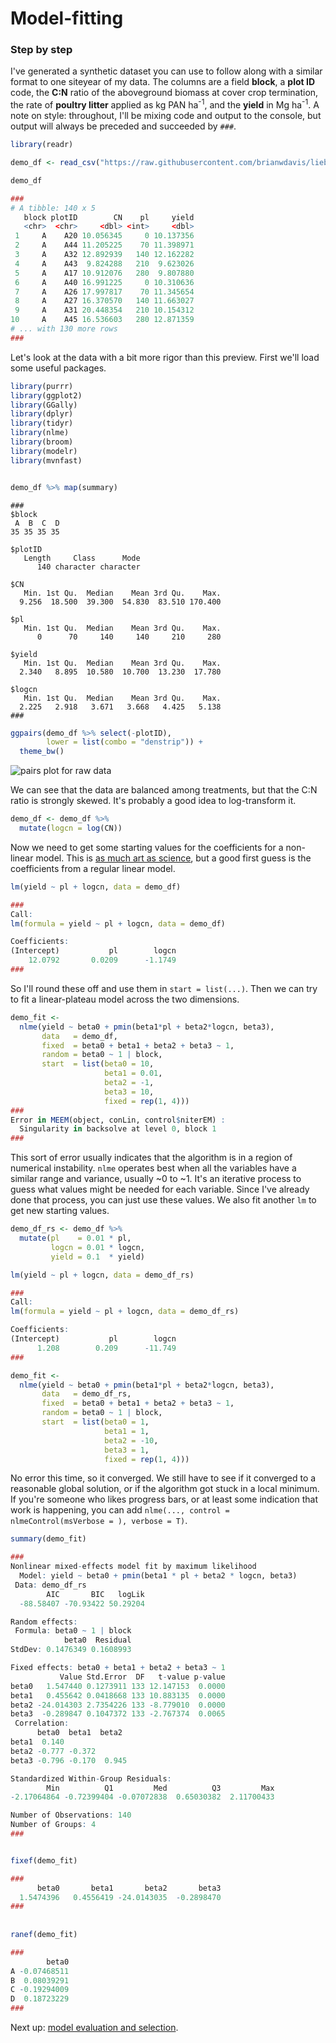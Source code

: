 # Model-fitting
### Step by step

I've generated a synthetic dataset you can use to follow along with a similar format to one siteyear of my data. The columns are a field **block**, a **plot ID** code, the **C:N** ratio of the aboveground biomass at cover crop termination, the rate of **poultry litter** applied as kg PAN ha<sup>-1</sup>, and the **yield** in Mg ha<sup>-1</sup>. A note on style: throughout, I'll be mixing code and output to the console, but output will always be preceded and succeeded by `###`.

```r
library(readr)

demo_df <- read_csv("https://raw.githubusercontent.com/brianwdavis/liebig/master/demo_df.csv")

demo_df
```
```r
###
# A tibble: 140 x 5
   block plotID        CN    pl     yield
   <chr>  <chr>     <dbl> <int>     <dbl>
 1     A    A20 10.056345     0 10.137356
 2     A    A44 11.205225    70 11.398971
 3     A    A32 12.892939   140 12.162282
 4     A    A43  9.824288   210  9.623026
 5     A    A17 10.912076   280  9.807880
 6     A    A40 16.991225     0 10.310636
 7     A    A26 17.997817    70 11.345654
 8     A    A27 16.370570   140 11.663027
 9     A    A31 20.448354   210 10.154312
10     A    A45 16.536603   280 12.871359
# ... with 130 more rows
###
```

Let's look at the data with a bit more rigor than this preview. First we'll load some useful packages.

```r
library(purrr)
library(ggplot2)
library(GGally)
library(dplyr)
library(tidyr)
library(nlme)
library(broom)
library(modelr)
library(mvnfast)


demo_df %>% map(summary)

```
```
###
$block
 A  B  C  D 
35 35 35 35 

$plotID
   Length     Class      Mode 
      140 character character 

$CN
   Min. 1st Qu.  Median    Mean 3rd Qu.    Max. 
  9.256  18.500  39.300  54.830  83.510 170.400 

$pl
   Min. 1st Qu.  Median    Mean 3rd Qu.    Max. 
      0      70     140     140     210     280 

$yield
   Min. 1st Qu.  Median    Mean 3rd Qu.    Max. 
  2.340   8.895  10.580  10.700  13.230  17.780 

$logcn
   Min. 1st Qu.  Median    Mean 3rd Qu.    Max. 
  2.225   2.918   3.671   3.668   4.425   5.138 
###
```
```r
ggpairs(demo_df %>% select(-plotID),
        lower = list(combo = "denstrip")) + 
  theme_bw()
```

![pairs plot for raw data](/images/demo_df.png)

We can see that the data are balanced among treatments, but that the C:N ratio is strongly skewed. It's probably a good idea to log-transform it.

```r
demo_df <- demo_df %>% 
  mutate(logcn = log(CN))
```

Now we need to get some starting values for the coefficients for a non-linear model. This is <a href = "https://stats.stackexchange.com/a/160575/108152">as much art as science</a>, but a good first guess is the coefficients from a regular linear model.

```r
lm(yield ~ pl + logcn, data = demo_df)

###
Call:
lm(formula = yield ~ pl + logcn, data = demo_df)

Coefficients:
(Intercept)           pl        logcn  
    12.0792       0.0209      -1.1749  
###
```

So I'll round these off and use them in `start = list(...)`.
Then we can try to fit a linear-plateau model across the two dimensions.

```r
demo_fit <- 
  nlme(yield ~ beta0 + pmin(beta1*pl + beta2*logcn, beta3),
       data   = demo_df,
       fixed  = beta0 + beta1 + beta2 + beta3 ~ 1,
       random = beta0 ~ 1 | block,
       start  = list(beta0 = 10, 
                     beta1 = 0.01, 
                     beta2 = -1, 
                     beta3 = 10, 
                     fixed = rep(1, 4)))
###                               
Error in MEEM(object, conLin, control$niterEM) : 
  Singularity in backsolve at level 0, block 1  
###
```

This sort of error usually indicates that the algorithm is in a region of numerical instability. `nlme` operates best when all the variables have a similar range and variance, usually ~0 to ~1. It's an iterative process to guess what values might be needed for each variable. Since I've already done that process, you can just use these values. We also fit another `lm` to get new starting values.

```r
demo_df_rs <- demo_df %>% 
  mutate(pl    = 0.01 * pl,
         logcn = 0.01 * logcn,
         yield = 0.1  * yield)

lm(yield ~ pl + logcn, data = demo_df_rs)

###
Call:
lm(formula = yield ~ pl + logcn, data = demo_df_rs)

Coefficients:
(Intercept)           pl        logcn  
      1.208        0.209      -11.749  
###

demo_fit <- 
  nlme(yield ~ beta0 + pmin(beta1*pl + beta2*logcn, beta3),
       data   = demo_df_rs,
       fixed  = beta0 + beta1 + beta2 + beta3 ~ 1,
       random = beta0 ~ 1 | block,
       start  = list(beta0 = 1, 
                     beta1 = 1, 
                     beta2 = -10, 
                     beta3 = 1, 
                     fixed = rep(1, 4)))
```

No error this time, so it converged. We still have to see if it converged to a reasonable global solution, or if the algorithm got stuck in a local minimum. If you're someone who likes progress bars, or at least some indication that work is happening, you can add `nlme(..., control = nlmeControl(msVerbose = ), verbose = T)`.

```r
summary(demo_fit)

###
Nonlinear mixed-effects model fit by maximum likelihood
  Model: yield ~ beta0 + pmin(beta1 * pl + beta2 * logcn, beta3) 
 Data: demo_df_rs 
        AIC       BIC   logLik
  -88.58407 -70.93422 50.29204

Random effects:
 Formula: beta0 ~ 1 | block
            beta0  Residual
StdDev: 0.1476349 0.1608993

Fixed effects: beta0 + beta1 + beta2 + beta3 ~ 1 
           Value Std.Error  DF   t-value p-value
beta0   1.547440 0.1273911 133 12.147153  0.0000
beta1   0.455642 0.0418668 133 10.883135  0.0000
beta2 -24.014303 2.7354226 133 -8.779010  0.0000
beta3  -0.289847 0.1047372 133 -2.767374  0.0065
 Correlation: 
      beta0  beta1  beta2 
beta1  0.140              
beta2 -0.777 -0.372       
beta3 -0.796 -0.170  0.945

Standardized Within-Group Residuals:
        Min          Q1         Med          Q3         Max 
-2.17064864 -0.72399404 -0.07072838  0.65030382  2.11700433 

Number of Observations: 140
Number of Groups: 4 
###


fixef(demo_fit)

###
      beta0       beta1       beta2       beta3 
  1.5474396   0.4556419 -24.0143035  -0.2898470 
###  
  
  
ranef(demo_fit)

###
        beta0
A -0.07468511
B  0.08039291
C -0.19294009
D  0.18723229
###
```

Next up: [model evaluation and selection](/model_selection.md).
